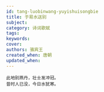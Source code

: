 ```yaml
---
id: tang-luobinwang-yuyishuisongbie
title: 于易水送别
subject: 
category: 诗词歌赋
tags: 
keywords: 
cover: 
authors: 骆宾王
created_when: 唐朝
updated_when: 
---
```


```
此地别燕丹，壮士发冲冠。
昔时人已没，今日水犹寒。
```
